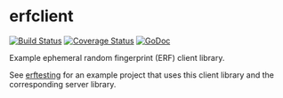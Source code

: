 # erfclient

[![Build Status](https://travis-ci.com/thales-e-security/erfclient.svg?branch=master)](https://travis-ci.com/thales-e-security/erfclient)
[![Coverage Status](https://coveralls.io/repos/github/thales-e-security/erfclient/badge.svg?branch=master)](https://coveralls.io/github/thales-e-security/erfclient?branch=master)
[![GoDoc](https://godoc.org/github.com/thales-e-security/erfclient?status.svg)](https://godoc.org/github.com/thales-e-security/erfclient)

Example ephemeral random fingerprint (ERF) client library.

See [erftesting](https://github.com/thales-e-security/erftesting) for an example project that uses this client library and the corresponding server library.
